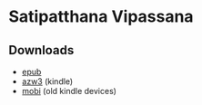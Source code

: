 # Satipatthana Vipassana

## Downloads

- [epub](https://github.com/ahtrahddis/mahasi/raw/main/Satipatthana%20Vipassana/Satipatthana%20Vipassana%20-%20Mahasi%20Sayadaw.epub)
- [azw3](https://github.com/ahtrahddis/mahasi/raw/main/Satipatthana%20Vipassana/Satipatthana%20Vipassana%20-%20Mahasi%20Sayadaw.azw3) (kindle)
- [mobi](https://github.com/ahtrahddis/mahasi/raw/main/Satipatthana%20Vipassana/Satipatthana%20Vipassana%20-%20Mahasi%20Sayadaw.mobi) (old kindle devices)

